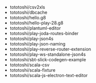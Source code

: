 - tototoshi/csv2xls
- tototoshi/dbcache
- tototoshi/hello.g8
- tototoshi/hello-play-28.g8
- tototoshi/plantuml-editor
- tototoshi/play-joda-routes-binder
- tototoshi/play-json4s
- tototoshi/play-json-naming
- tototoshi/play-reverse-router-extension
- tototoshi/play-ws-standalone-json4s
- tototoshi/sbt-slick-codegen-example
- tototoshi/scala-csv
- tototoshi/scala-fixture
- tototoshi/scala-js-electron-text-editor
